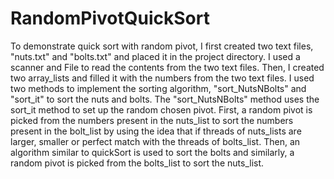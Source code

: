 # RandomPivotQuickSort



To demonstrate quick sort with random pivot, I first created two text files, "nuts.txt" and "bolts.txt" and placed it in the project directory. I used a scanner and File to read the contents from the two text files. Then, I created two array_lists and filled it with the numbers from the two text files. I used two methods to implement the sorting algorithm, "sort_NutsNBolts" and "sort_it" to sort the nuts and bolts. The "sort_NutsNBolts" method uses the sort_it method to set up the random chosen pivot. First, a random pivot is picked from the numbers present in the nuts_list to sort the numbers present in the bolt_list by using the idea that if threads of nuts_lists are larger, smaller or perfect match with the threads of bolts_list. Then, an algorithm similar to quickSort is used to sort the bolts and similarly, a random pivot is picked from the bolts_list to sort the nuts_list. 

